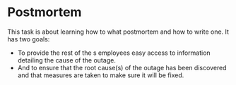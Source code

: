 # Postmortem
This task is about learning how to what postmortem and how to write one.
It has two goals:
* To provide the rest of the s employees easy access to information detailing
the cause of the outage.
* And to ensure that the root cause(s) of the outage has been discovered and
that measures are taken to make sure it will be fixed.
